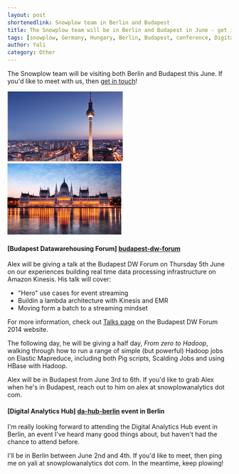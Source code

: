 ```yaml
---
layout: post
shortenedlink: Snowplow team in Berlin and Budapest
title: The Snowplow team will be in Berlin and Budapest in June - get in touch if you'd like to meet
tags: [snowplow, Germany, Hungary, Berlin, Budapest, conference, Digital Analytics Hub, Budapest Datawarehousing Forum]
author: Yali
category: Other
---
```


The Snowplow team will be visiting both Berlin and Budapest this June. If you'd like to meet with us, then [get in touch][contact]!

![Berlin][berlin-pic] ![Budapest][budapest-pic]

#### [Budapest Datawarehousing Forum] [budapest-dw-forum]

Alex will be giving a talk at the Budapest DW Forum on Thursday 5th June on our experiences building real time data processing infrastructure on Amazon Kinesis. His talk will cover:

* "Hero" use cases for event streaming
* Buildin a lambda architecture with Kinesis and EMR
* Moving form a batch to a streaming mindset

For more information, check out [Talks page](http://2014.budapestdwforum.com/talks/#alexdean) on the Budapest DW Forum 2014 website.

The following day, he will be giving a half day, *From zero to Hadoop*, walking through how to run a range of simple (but powerful) Hadoop jobs on Elastic Mapreduce, including both Pig scripts, Scalding Jobs and using HBase with Hadoop.

Alex will be in Budapest from June 3rd to 6th. If you'd like to grab Alex when he's in Budapest, reach out to him on alex at snowplowanalytics dot com.


#### [Digital Analytics Hub] [da-hub-berlin] event in Berlin

I'm really looking forward to attending the Digital Analytics Hub event in Berlin, an event I've heard many good things about, but haven't had the chance to attend before. 

I'll be in Berlin between June 2nd and 4th. If you'd like to meet, then ping me on yali at snowplowanalytics dot com. In the meantime, keep plowing!

[contact]: /about/index.html
[berlin-pic]: /assets/img/blog/2014/05/berlin-tv-tower-small.jpg
[budapest-pic]: /assets/img/blog/2014/05/budapest-small.jpg
[budapest-dw-forum]: http://2014.budapestdwforum.com/
[budapest-talks]: http://2014.budapestdwforum.com/talks/#alexdean
[da-hub-berlin]: http://digitalanalyticshub.com/
